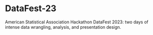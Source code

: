 # DataFest-23
American Statistical Association Hackathon DataFest 2023: two days of intense data wrangling, analysis, and presentation design.
